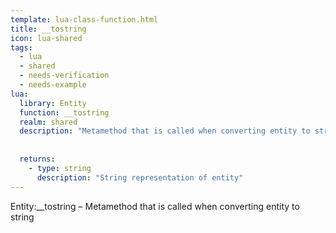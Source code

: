 ```yaml
---
template: lua-class-function.html
title: __tostring
icon: lua-shared
tags:
  - lua
  - shared
  - needs-verification
  - needs-example
lua:
  library: Entity
  function: __tostring
  realm: shared
  description: "Metamethod that is called when converting entity to string"
  
  
  returns:
    - type: string
      description: "String representation of entity"
---
```


<div class="lua__search__keywords">
Entity:__tostring &#x2013; Metamethod that is called when converting entity to string
</div>
